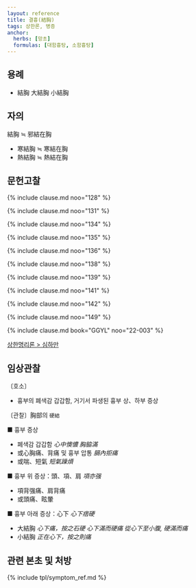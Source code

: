 ```yaml
---
layout: reference
title: 결흉(結胸)
tags: 상한론, 병증
anchor:
  herbs: [망초]
  formulas: [대함흉탕, 소함흉탕]
---
```



## 용례

* 結胸 大結胸 小結胸

## 자의

結胸 ≒ 邪結在胸
* 寒結胸 ≒ 寒結在胸
* 熱結胸 ≒ 熱結在胸


## 문헌고찰

{% include clause.md noo="128" %}

{% include clause.md noo="131" %}

{% include clause.md noo="134" %}

{% include clause.md noo="135" %}

{% include clause.md noo="136" %}

{% include clause.md noo="138" %}

{% include clause.md noo="139" %}

{% include clause.md noo="141" %}

{% include clause.md noo="142" %}

{% include clause.md noo="149" %}

{% include clause.md book="GGYL" noo="22-003" %}

[상한명리론 > 심하만]({{site.baseurl}}/reference/Books/Etc/상한명리론#심하만)

## 임상관찰

〔호소〕
* 흉부의 폐색감 갑갑함, 거기서 파생된 흉부 상、하부 증상

〔관찰〕胸部의 `硬結`

■ 흉부 증상
* 폐색감 갑갑함 _心中懊憹_ _胸脇滿_
* 或心胸痛、背痛 및 흉부 압통 _膈內拒痛_
* 或喘、短氣 _短氣躁煩_

■ 흉부 위 증상：頭、項、肩  _項亦强_
* 項背强痛、肩背痛
* 或頭痛、眩暈

■ 흉부 아래 증상：心下 _心下痞硬_
* 大結胸 _心下痛，按之石硬_ _心下滿而硬痛_ _從心下至小腹, 硬滿而痛_
* 小結胸 _正在心下，按之則痛_


## 관련 본초 및 처방


{% include tpl/symptom_ref.md %}
